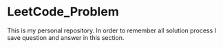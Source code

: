 # LeetCode_Problem
This is my personal repository. In order to remember all solution process I save question and answer in this section.
